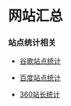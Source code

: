 # 网站汇总

### 站点统计相关

* [谷歌站点统计](https://search.google.com/u/1/search-console/welcome?hl=zh-CN)

* [百度站点统计](https://ziyuan.baidu.com/https/index)

* [360站长统计](http://zhanzhang.so.com/sitetool/site_manage)
